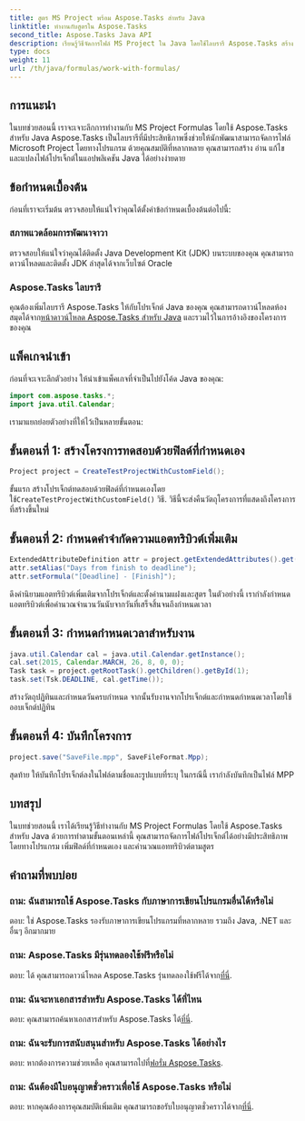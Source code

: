 ```yaml
---
title: สูตร MS Project พร้อม Aspose.Tasks สำหรับ Java
linktitle: ทำงานกับสูตรใน Aspose.Tasks
second_title: Aspose.Tasks Java API
description: เรียนรู้วิธีจัดการไฟล์ MS Project ใน Java โดยใช้ไลบรารี Aspose.Tasks สร้าง แก้ไข และคำนวณแอตทริบิวต์ได้อย่างง่ายดาย
type: docs
weight: 11
url: /th/java/formulas/work-with-formulas/
---
```

## การแนะนำ
ในบทช่วยสอนนี้ เราจะเจาะลึกการทำงานกับ MS Project Formulas โดยใช้ Aspose.Tasks สำหรับ Java Aspose.Tasks เป็นไลบรารีที่มีประสิทธิภาพซึ่งช่วยให้นักพัฒนาสามารถจัดการไฟล์ Microsoft Project โดยทางโปรแกรม ด้วยคุณสมบัติที่หลากหลาย คุณสามารถสร้าง อ่าน แก้ไข และแปลงไฟล์โปรเจ็กต์ในแอปพลิเคชัน Java ได้อย่างง่ายดาย
## ข้อกำหนดเบื้องต้น
ก่อนที่เราจะเริ่มต้น ตรวจสอบให้แน่ใจว่าคุณได้ตั้งค่าข้อกำหนดเบื้องต้นต่อไปนี้:
### สภาพแวดล้อมการพัฒนาจาวา
ตรวจสอบให้แน่ใจว่าคุณได้ติดตั้ง Java Development Kit (JDK) บนระบบของคุณ คุณสามารถดาวน์โหลดและติดตั้ง JDK ล่าสุดได้จากเว็บไซต์ Oracle
### Aspose.Tasks ไลบรารี
คุณต้องเพิ่มไลบรารี Aspose.Tasks ให้กับโปรเจ็กต์ Java ของคุณ คุณสามารถดาวน์โหลดห้องสมุดได้จาก[หน้าดาวน์โหลด Aspose.Tasks สำหรับ Java](https://releases.aspose.com/tasks/java/) และรวมไว้ในการอ้างอิงของโครงการของคุณ

## แพ็คเกจนำเข้า
ก่อนที่จะเจาะลึกตัวอย่าง ให้นำเข้าแพ็คเกจที่จำเป็นไปยังโค้ด Java ของคุณ:
```java
import com.aspose.tasks.*;
import java.util.Calendar;
```

เรามาแยกย่อยตัวอย่างที่ให้ไว้เป็นหลายขั้นตอน:
## ขั้นตอนที่ 1: สร้างโครงการทดสอบด้วยฟิลด์ที่กำหนดเอง
```java
Project project = CreateTestProjectWithCustomField();
```
 ขั้นแรก สร้างโปรเจ็กต์ทดสอบด้วยฟิลด์ที่กำหนดเองโดยใช้`CreateTestProjectWithCustomField()` วิธี. วิธีนี้จะส่งคืนวัตถุโครงการที่แสดงถึงโครงการที่สร้างขึ้นใหม่
## ขั้นตอนที่ 2: กำหนดคำจำกัดความแอตทริบิวต์เพิ่มเติม
```java
ExtendedAttributeDefinition attr = project.getExtendedAttributes().get(0);
attr.setAlias("Days from finish to deadline");
attr.setFormula("[Deadline] - [Finish]");
```
ดึงคำนิยามแอตทริบิวต์เพิ่มเติมจากโปรเจ็กต์และตั้งค่านามแฝงและสูตร ในตัวอย่างนี้ เรากำลังกำหนดแอตทริบิวต์เพื่อคำนวณจำนวนวันนับจากวันที่เสร็จสิ้นจนถึงกำหนดเวลา
## ขั้นตอนที่ 3: กำหนดกำหนดเวลาสำหรับงาน
```java
java.util.Calendar cal = java.util.Calendar.getInstance();
cal.set(2015, Calendar.MARCH, 26, 8, 0, 0);
Task task = project.getRootTask().getChildren().getById(1);
task.set(Tsk.DEADLINE, cal.getTime());
```
สร้างวัตถุปฏิทินและกำหนดวันครบกำหนด จากนั้นรับงานจากโปรเจ็กต์และกำหนดกำหนดเวลาโดยใช้ออบเจ็กต์ปฏิทิน
## ขั้นตอนที่ 4: บันทึกโครงการ
```java
project.save("SaveFile.mpp", SaveFileFormat.Mpp);
```
สุดท้าย ให้บันทึกโปรเจ็กต์ลงในไฟล์ตามชื่อและรูปแบบที่ระบุ ในกรณีนี้ เรากำลังบันทึกเป็นไฟล์ MPP

## บทสรุป
ในบทช่วยสอนนี้ เราได้เรียนรู้วิธีทำงานกับ MS Project Formulas โดยใช้ Aspose.Tasks สำหรับ Java ด้วยการทำตามขั้นตอนเหล่านี้ คุณสามารถจัดการไฟล์โปรเจ็กต์ได้อย่างมีประสิทธิภาพโดยทางโปรแกรม เพิ่มฟิลด์ที่กำหนดเอง และคำนวณแอททริบิวต์ตามสูตร

## คำถามที่พบบ่อย
### ถาม: ฉันสามารถใช้ Aspose.Tasks กับภาษาการเขียนโปรแกรมอื่นได้หรือไม่
ตอบ: ใช่ Aspose.Tasks รองรับภาษาการเขียนโปรแกรมที่หลากหลาย รวมถึง Java, .NET และอื่นๆ อีกมากมาย
### ถาม: Aspose.Tasks มีรุ่นทดลองใช้ฟรีหรือไม่
 ตอบ: ได้ คุณสามารถดาวน์โหลด Aspose.Tasks รุ่นทดลองใช้ฟรีได้จาก[ที่นี่](https://releases.aspose.com/).
### ถาม: ฉันจะหาเอกสารสำหรับ Aspose.Tasks ได้ที่ไหน
 ตอบ: คุณสามารถค้นหาเอกสารสำหรับ Aspose.Tasks ได้[ที่นี่](https://reference.aspose.com/tasks/java/).
### ถาม: ฉันจะรับการสนับสนุนสำหรับ Aspose.Tasks ได้อย่างไร
 ตอบ: หากต้องการความช่วยเหลือ คุณสามารถไปที่[ฟอรั่ม Aspose.Tasks](https://forum.aspose.com/c/tasks/15).
### ถาม: ฉันต้องมีใบอนุญาตชั่วคราวเพื่อใช้ Aspose.Tasks หรือไม่
ตอบ: หากคุณต้องการคุณสมบัติเพิ่มเติม คุณสามารถขอรับใบอนุญาตชั่วคราวได้จาก[ที่นี่](https://purchase.aspose.com/temporary-license/).